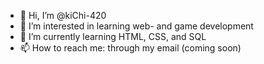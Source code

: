 - 👋 Hi, I’m @kiChi-420
- 👀 I’m interested in learning web- and game development
- 🌱 I’m currently learning HTML, CSS, and SQL
- 📫 How to reach me: through my email (coming soon)

<!---
kiChi-420/kiChi-420 is a ✨ special ✨ repository because its `README.md` (this file) appears on your GitHub profile.
You can click the Preview link to take a look at your changes.
- 💞️ I’m looking to collaborate on ...
--->
